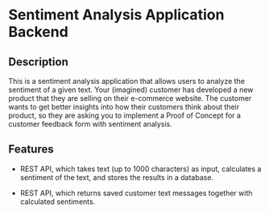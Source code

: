 # Sentiment Analysis Application Backend

## Description

This is a sentiment analysis application that allows users to analyze the sentiment of a given text.
Your (imagined) customer has developed a new product that they are selling on their e-commerce website.
The customer wants to get better insights into how their customers think about their product, so they are asking you to implement a Proof of Concept for a customer feedback form with sentiment analysis.

## Features

   - REST API, which takes text (up to 1000 characters) as input, calculates a sentiment of the text, and stores the results in a database.

   - REST API, which returns saved customer text messages together with calculated sentiments.


